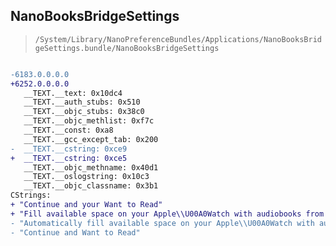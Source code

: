 ## NanoBooksBridgeSettings

> `/System/Library/NanoPreferenceBundles/Applications/NanoBooksBridgeSettings.bundle/NanoBooksBridgeSettings`

```diff

-6183.0.0.0.0
+6252.0.0.0.0
   __TEXT.__text: 0x10dc4
   __TEXT.__auth_stubs: 0x510
   __TEXT.__objc_stubs: 0x38c0
   __TEXT.__objc_methlist: 0xf7c
   __TEXT.__const: 0xa8
   __TEXT.__gcc_except_tab: 0x200
-  __TEXT.__cstring: 0xce9
+  __TEXT.__cstring: 0xce5
   __TEXT.__objc_methname: 0x40d1
   __TEXT.__oslogstring: 0x10c3
   __TEXT.__objc_classname: 0x3b1
CStrings:
+ "Continue and your Want to Read"
+ "Fill available space on your Apple\\U00A0Watch with audiobooks from %!@(MISSING) list."
- "Automatically fill available space on your Apple\\U00A0Watch with audiobooks from %!@(MISSING)."
- "Continue and Want to Read"

```
